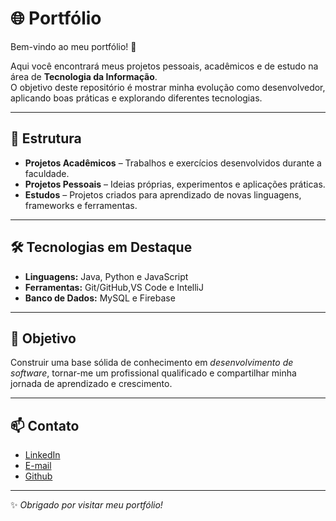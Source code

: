 # 🌐 Portfólio

Bem-vindo ao meu portfólio! 🚀  

Aqui você encontrará meus projetos pessoais, acadêmicos e de estudo na área de **Tecnologia da Informação**.  
O objetivo deste repositório é mostrar minha evolução como desenvolvedor, aplicando boas práticas e explorando diferentes tecnologias.

---

## 📂 Estrutura
- **Projetos Acadêmicos** – Trabalhos e exercícios desenvolvidos durante a faculdade.  
- **Projetos Pessoais** – Ideias próprias, experimentos e aplicações práticas.  
- **Estudos** – Projetos criados para aprendizado de novas linguagens, frameworks e ferramentas.  

---

## 🛠️ Tecnologias em Destaque
- **Linguagens:** Java, Python e JavaScript
- **Ferramentas:** Git/GitHub,VS Code e IntelliJ  
- **Banco de Dados:** MySQL e Firebase

---

## 🎯 Objetivo
Construir uma base sólida de conhecimento em *desenvolvimento de software*, tornar-me um profissional qualificado e compartilhar minha jornada de aprendizado e crescimento.

---

## 📫 Contato
- [LinkedIn](www.linkedin.com/in/rodrigocpaixao/)  
- [E-mail](rodrigocamilo2006@gmail.com)  
- [Github](github.com/Rodrigo-Camilo)  

---

✨ *Obrigado por visitar meu portfólio!*
